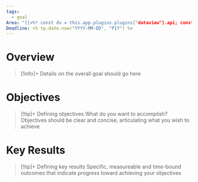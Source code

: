 ```yaml
---
tags:
  - goal
Area: "[[<%* const dv = this.app.plugins.plugins["dataview"].api; const areas = dv.pages('"Areas"').file.sort(n => n.name); let suggestions = areas.name; let values = areas.name; tR += await tp.system.suggester(suggestions, values); %>]]"
Deadline: <% tp.date.now("YYYY-MM-DD", "P1Y") %>
---
```


# Overview

>[!info]+
>Details on the overall goal should go here

# Objectives

>[!tip]+ Defining objectives
>What do you want to accomplish?  Objectives should be clear and concise, articulating what you wish to achieve


# Key Results

>[!tip]+ Defining key results
>Specific, measureable and time-bound outcomes that indicate progress toward achieving your objectives

